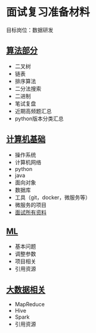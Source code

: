 # 面试复习准备材料

目标岗位：数据研发

## [算法部分](https://github.com/lionel-sun/Interview_Resources/blob/master/algorithm/README.md)

- 二叉树
- 链表
- 排序算法
- 二分法搜索
- 二进制
- 笔试复盘
- 近期高频题汇总
- python版本分类汇总

## [计算机基础](https://github.com/lionel-sun/Interview_Resources/blob/master/computer_basics/README.md)

- 操作系统
- 计算机网络
- python
- java
- 面向对象
- 数据库
- 工具（git，docker，微服务等）
- 微服务的项目
- [面试所有资料](https://github.com/CyC2018/CS-Notes)

## [ML](https://github.com/lionel-sun/Interview_Resources/tree/master/machine_learning)

- 基本问题
- 调整参数
- 项目相关
- 引用资源

## [大数据相关](https://github.com/lionel-sun/Interview_Resources/tree/master/big_data)

- MapReduce
- Hive
- Spark
- 引用资源

